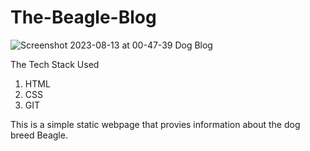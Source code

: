 # The-Beagle-Blog
![Screenshot 2023-08-13 at 00-47-39 Dog Blog](https://github.com/SRINIVAS-VG/The-Beagle-Blog/assets/66298502/9bd9d260-3ce6-4230-8ac8-9206485c0394)

The Tech Stack Used
1. HTML
2. CSS
3. GIT

This is a simple static webpage that provies information about the dog breed Beagle.

